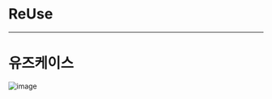 # ReUse

-------
# 유즈케이스
![image](https://github.com/RecycleUse/ReUse/assets/107871734/d423b0f2-61d2-4bac-8548-fd0ffeaf7fc6)

